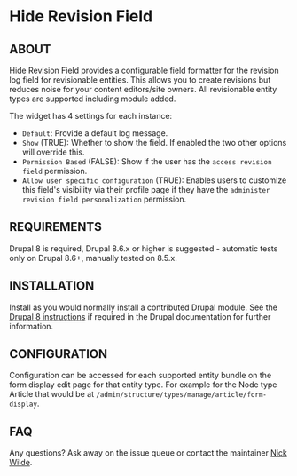 # Hide Revision Field

## ABOUT
Hide Revision Field provides a configurable field formatter for the revision log
field for revisionable entities. This allows you to create revisions but reduces
noise for your content editors/site owners. All revisionable entity types are
supported including module added.

The widget has 4 settings for each instance:

  - `Default`: Provide a default log message.
  - `Show` (TRUE): Whether to show the field. If enabled the two other options
  will override this.
  - `Permission Based` (FALSE): Show if the user has the
  `access revision field` permission.
  - `Allow user specific configuration` (TRUE): Enables users to customize this
  field's visibility via their profile page if they have the
  `administer revision field personalization` permission.

## REQUIREMENTS
Drupal 8 is required, Drupal 8.6.x or higher is suggested - automatic tests only
on Drupal 8.6+, manually tested on 8.5.x.

## INSTALLATION
Install as you would normally install a contributed Drupal module. See the
[Drupal 8 instructions](http://drupal.org/documentation/install/modules-themes/modules-8)
if required in the Drupal documentation for further information.

## CONFIGURATION
Configuration can be accessed for each supported entity bundle on the form
display edit page for that entity type. For example for the Node type Article
that would be at `/admin/structure/types/manage/article/form-display`.

## FAQ
Any questions? Ask away on the issue queue or contact the maintainer
[Nick Wilde](https://drupal.org/u/nickwilde).
